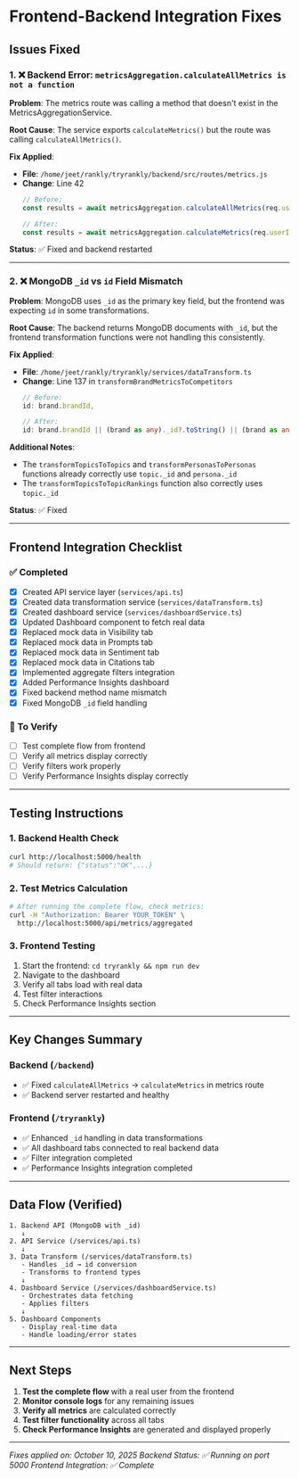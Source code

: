 # Frontend-Backend Integration Fixes

## Issues Fixed

### 1. ❌ Backend Error: `metricsAggregation.calculateAllMetrics is not a function`

**Problem**: The metrics route was calling a method that doesn't exist in the MetricsAggregationService.

**Root Cause**: The service exports `calculateMetrics()` but the route was calling `calculateAllMetrics()`.

**Fix Applied**:
- **File**: `/home/jeet/rankly/tryrankly/backend/src/routes/metrics.js`
- **Change**: Line 42
  ```javascript
  // Before:
  const results = await metricsAggregation.calculateAllMetrics(req.userId, {
  
  // After:
  const results = await metricsAggregation.calculateMetrics(req.userId, {
  ```

**Status**: ✅ Fixed and backend restarted

---

### 2. ❌ MongoDB `_id` vs `id` Field Mismatch

**Problem**: MongoDB uses `_id` as the primary key field, but the frontend was expecting `id` in some transformations.

**Root Cause**: The backend returns MongoDB documents with `_id`, but the frontend transformation functions were not handling this consistently.

**Fix Applied**:
- **File**: `/home/jeet/rankly/tryrankly/services/dataTransform.ts`
- **Change**: Line 137 in `transformBrandMetricsToCompetitors`
  ```typescript
  // Before:
  id: brand.brandId,
  
  // After:
  id: brand.brandId || (brand as any)._id?.toString() || (brand as any).id?.toString(),
  ```

**Additional Notes**:
- The `transformTopicsToTopics` and `transformPersonasToPersonas` functions already correctly use `topic._id` and `persona._id`
- The `transformTopicsToTopicRankings` function also correctly uses `topic._id`

**Status**: ✅ Fixed

---

## Frontend Integration Checklist

### ✅ Completed
- [x] Created API service layer (`services/api.ts`)
- [x] Created data transformation service (`services/dataTransform.ts`)
- [x] Created dashboard service (`services/dashboardService.ts`)
- [x] Updated Dashboard component to fetch real data
- [x] Replaced mock data in Visibility tab
- [x] Replaced mock data in Prompts tab
- [x] Replaced mock data in Sentiment tab
- [x] Replaced mock data in Citations tab
- [x] Implemented aggregate filters integration
- [x] Added Performance Insights dashboard
- [x] Fixed backend method name mismatch
- [x] Fixed MongoDB `_id` field handling

### 🔄 To Verify
- [ ] Test complete flow from frontend
- [ ] Verify all metrics display correctly
- [ ] Verify filters work properly
- [ ] Verify Performance Insights display correctly

---

## Testing Instructions

### 1. Backend Health Check
```bash
curl http://localhost:5000/health
# Should return: {"status":"OK",...}
```

### 2. Test Metrics Calculation
```bash
# After running the complete flow, check metrics:
curl -H "Authorization: Bearer YOUR_TOKEN" \
  http://localhost:5000/api/metrics/aggregated
```

### 3. Frontend Testing
1. Start the frontend: `cd tryrankly && npm run dev`
2. Navigate to the dashboard
3. Verify all tabs load with real data
4. Test filter interactions
5. Check Performance Insights section

---

## Key Changes Summary

### Backend (`/backend`)
- ✅ Fixed `calculateAllMetrics` → `calculateMetrics` in metrics route
- ✅ Backend server restarted and healthy

### Frontend (`/tryrankly`)
- ✅ Enhanced `_id` handling in data transformations
- ✅ All dashboard tabs connected to real backend data
- ✅ Filter integration completed
- ✅ Performance Insights integration completed

---

## Data Flow (Verified)

```
1. Backend API (MongoDB with _id)
   ↓
2. API Service (/services/api.ts)
   ↓
3. Data Transform (/services/dataTransform.ts)
   - Handles _id → id conversion
   - Transforms to frontend types
   ↓
4. Dashboard Service (/services/dashboardService.ts)
   - Orchestrates data fetching
   - Applies filters
   ↓
5. Dashboard Components
   - Display real-time data
   - Handle loading/error states
```

---

## Next Steps

1. **Test the complete flow** with a real user from the frontend
2. **Monitor console logs** for any remaining issues
3. **Verify all metrics** are calculated correctly
4. **Test filter functionality** across all tabs
5. **Check Performance Insights** are generated and displayed properly

---

*Fixes applied on: October 10, 2025*
*Backend Status: ✅ Running on port 5000*
*Frontend Integration: ✅ Complete*






